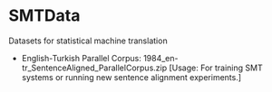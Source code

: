 SMTData
=======

Datasets for statistical machine translation

- English-Turkish Parallel Corpus: 1984_en-tr_SentenceAligned_ParallelCorpus.zip [Usage: For training SMT systems or running new sentence alignment experiments.]


